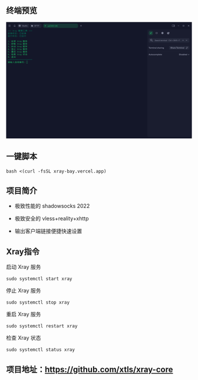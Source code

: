 ## 终端预览

![preview](image.png)

## 一键脚本
```
bash <(curl -fsSL xray-bay.vercel.app)
```

## 项目简介

- 极致性能的 shadowsocks 2022

- 极致安全的 vless+reality+xhttp

- 输出客户端链接便捷快速设置


## Xray指令
启动 Xray 服务
```
sudo systemctl start xray
```
停止 Xray 服务
```
sudo systemctl stop xray
```
重启 Xray 服务
```
sudo systemctl restart xray
```
检查 Xray 状态
```
sudo systemctl status xray
```




## 项目地址：https://github.com/xtls/xray-core


